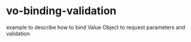 # vo-binding-validation
example to describe how to bind Value Object to request parameters and validation
